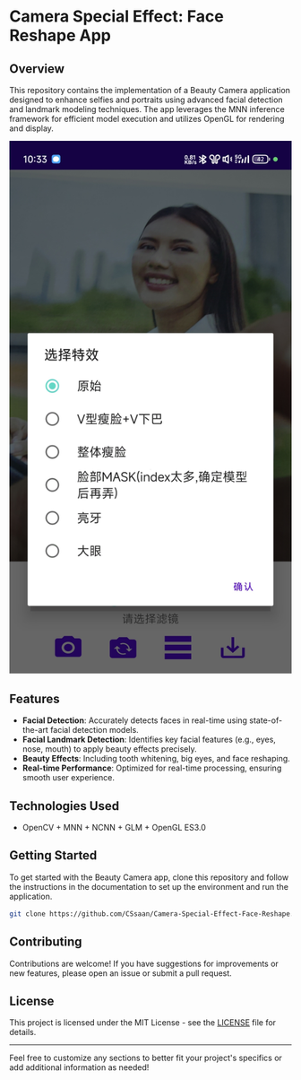 # Camera Special Effect: Face Reshape App

## Overview

This repository contains the implementation of a Beauty Camera application designed to enhance selfies and portraits using advanced facial detection and landmark modeling techniques. The app leverages the MNN inference framework for efficient model execution and utilizes OpenGL for rendering and display.

<img src="/IMG-app.jpg" width="600">

## Features

- **Facial Detection**: Accurately detects faces in real-time using state-of-the-art facial detection models.
- **Facial Landmark Detection**: Identifies key facial features (e.g., eyes, nose, mouth) to apply beauty effects precisely.
- **Beauty Effects**: Including tooth whitening, big eyes, and face reshaping.
- **Real-time Performance**: Optimized for real-time processing, ensuring smooth user experience.

## Technologies Used

- OpenCV + MNN + NCNN + GLM + OpenGL ES3.0

## Getting Started

To get started with the Beauty Camera app, clone this repository and follow the instructions in the documentation to set up the environment and run the application.

```bash
git clone https://github.com/CSsaan/Camera-Special-Effect-Face-Reshape.git
```

## Contributing

Contributions are welcome! If you have suggestions for improvements or new features, please open an issue or submit a pull request.

## License

This project is licensed under the MIT License - see the [LICENSE](LICENSE) file for details.

---

Feel free to customize any sections to better fit your project's specifics or add additional information as needed!
